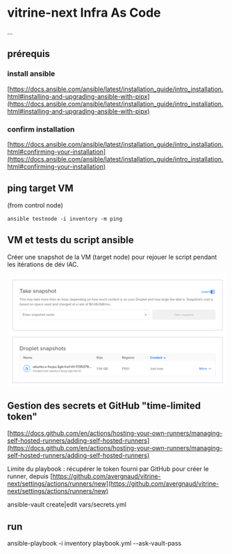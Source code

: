# vitrine-next Infra As Code

...

## prérequis

### install ansible

[https://docs.ansible.com/ansible/latest/installation_guide/intro_installation.html#installing-and-upgrading-ansible-with-pipx](https://docs.ansible.com/ansible/latest/installation_guide/intro_installation.html#installing-and-upgrading-ansible-with-pipx)

### confirm installation

[https://docs.ansible.com/ansible/latest/installation_guide/intro_installation.html#confirming-your-installation](https://docs.ansible.com/ansible/latest/installation_guide/intro_installation.html#confirming-your-installation)

## ping target VM

(from control node)

```
ansible testnode -i inventory -m ping
```

## VM et tests du script ansible

Créer une snapshot de la VM (target node) pour rejouer le script pendant les itérations de dév IAC.

![VM snapshot screenshot](./docs/vm-snapshot.png?raw=true)

## Gestion des secrets et GitHub "time-limited token"

[https://docs.github.com/en/actions/hosting-your-own-runners/managing-self-hosted-runners/adding-self-hosted-runners](https://docs.github.com/en/actions/hosting-your-own-runners/managing-self-hosted-runners/adding-self-hosted-runners)

Limite du playbook : récupérer le token fourni par GitHub pour créer le runner, depuis [https://github.com/avergnaud/vitrine-next/settings/actions/runners/new](https://github.com/avergnaud/vitrine-next/settings/actions/runners/new)

ansible-vault create|edit vars/secrets.yml

## run

ansible-playbook -i inventory playbook.yml --ask-vault-pass
